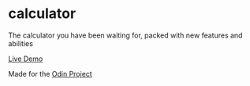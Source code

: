 # calculator
The calculator you have been waiting for, packed with new features and abilities

[Live Demo](https://threedotsellipsis.github.io/calculator/)

Made for the [Odin Project](https://www.theodinproject.com)

